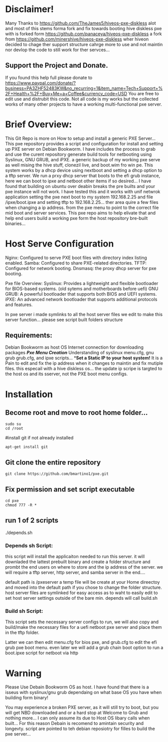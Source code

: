 # Disclaimer!
Many Thanks to https://github.com/TheJames5/hiveos-pxe-diskless alot and most of this stems forma  fork and fix towards booting hive diskless pxe
with is forked form https://github.com/panaceya/hiveos-pxe-diskless a fork from https://github.com/minershive/hiveos-pxe-diskless wher hiveon decided to chage ther support structure cahrge more to use and not maintin nor devlop the code to still work for ther servces...

## Support the Project and Donate.
If you found this help full please donate to https://www.paypal.com/donate/?business=PA3ZHF52483KW&no_recurring=1&item_name=Tech+Support+%2F+Health+%2F+Buy+Me+a+Coffee&currency_code=USD
You are free to edit use and distrubit this code. Not all code is my works but the collected works of many other projects to have a working multi-functional pxe server.

# Brief Overview:
This Git Repo is more on How to setup and install a generic PXE Server...
This pxe repository provides a script and configuration for install and setting up PXE server on Debian Bookworm. I have includes the process to grab and use the curent repository generate build tools for netbooting using Syslinux, GNU GRUB, and iPXE. a generic backup of my working pxe serve as well mising the hive stuff, clonezil live, and boot.wim fro win pe. This system works by a dhcp device using nextboot and setting a dhcp option to a tftp server. We run a prxy dhcp server that boots to the efi grub instance, here we can boot to ipxe and netboot other items if so desired... I have found that building on ubuntu over deabin breaks the pre builts and your pxe instance will not work. I have tested this and it works with unif netwrok application setting the pxe next boot to my system 192.168.2.25 and file /ipxe/boot.ipxe and setting tftp to 192.168.2.25... ther area quire a few files when changing a ip address. from the pxe menu to point to the correct file mid boot and server services. This pxe repo aims to help elivate that and help end users build a working pxe form the host repository bre-built binaries...

# Host Serve Configuration
Nginx: Configured to serve PXE boot files with directory index listing enabled.
Samba: Configured to share PXE-related directories.
TFTP: Configured for network booting.
Dnsmasq: the proxy dhcp server for pxe booting.

Pxe file Overview:
Syslinux: Provides a lightweight and flexible bootloader for BIOS-based systems. (old sytems and motherboards before uefi)
GNU GRUB: A powerful bootloader that supports both BIOS and UEFI systems.
iPXE: An advanced network bootloader that supports additional protocols and features.

In pxe server i made symlinks to all the host server files we edit to make this server function...
please see script built folders structure

## Requirements:
Debian Bookworm as host OS
Internet connection for downloading packages
***Pxe Menu Creation***
Understanding of syslinux menu.cfg, gnu grub grub.cfg, and ipxe scripts...
***Set a Static IP to your host system!**
It is a Pain to edit and fix the ip address when it changes to maintin and fix mutiple files. this especail with a hive diskless os...
the update ip scripe is targted to the host os and its sserver, not the PXE boot menu configs. 

# Installation
## Become root and move to root home folder...
```
sudo su
cd /root
```
#install git if not already installed
```
apt-get install git
```
## Git clone the entire repository
```
git clone https://github.com/bmartino1/pxe.git
```
## Fix permission and set script executable
```
cd pxe
chmod 777 -R *
```
## run 1 of 2 scripts
./depends.sh

### Depends sh Script:
this script will install the applicaiton needed to run this server. it will downladed the lattest prebuilt binary and create a folder structure and prombt the end users on where to store and the ip address of the server.
we will require a tftp server, http server, and samba server in the end....

default path is /pxeserver 
a temp file will be create at your Home direectoy and moved into the default path if you chose to change the folder structure.
host server files are symlinked for easy access as to waht to easily edit to set host server settings outside of the bare min.
depends will call build.sh

### Build sh Script:
This script sets the necessary server configs to run, we will also copy and build/make the necessary files for a uefi netboot pxe server and place them in the tftp folder.

Latter we can then edit menu.cfg for bios pxe, and grub.cfg to edit the efi grub pxe boot menu. even later we will add a grub chain boot option to run a boot.ipxe script for netboot via http

# Warning
Please Use Debain Bookworm OS as host. I have found that there is a isseus with syslinux/gnu grub dependaing on what base OS you have when building form binary! 

You may experience a broken PXE server, as it will still try to boot, but you will get NBD downloaded and or a hard stop at Welcome to Grub and nothing more... I can only assume its due to Host OS libary calls when built... For this reason Debain is recomend to amintain security and longevty. script are pointed to teh debian reposiotry for filles to build the pxe server...

